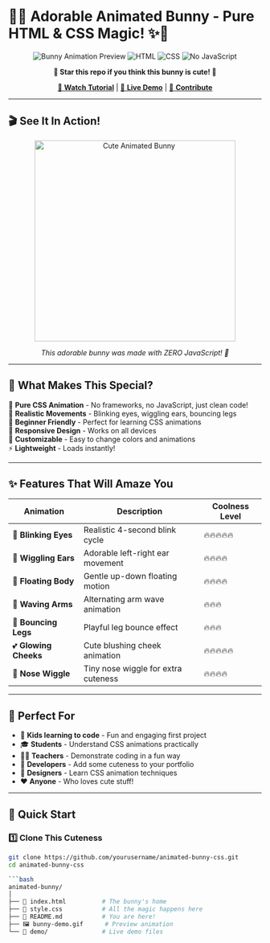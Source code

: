 # 🐰✨ Adorable Animated Bunny - Pure HTML & CSS Magic! ✨🐰

<div align="center">

![Bunny Animation Preview](https://img.shields.io/badge/CSS-Animation-pink?style=for-the-badge&logo=css3&logoColor=white)
![HTML](https://img.shields.io/badge/HTML5-E34F26?style=for-the-badge&logo=html5&logoColor=white)
![CSS](https://img.shields.io/badge/CSS3-1572B6?style=for-the-badge&logo=css3&logoColor=white)
![No JavaScript](https://img.shields.io/badge/No%20JavaScript-Needed-green?style=for-the-badge)

**🌟 Star this repo if you think this bunny is cute! 🌟**

[🔴 **Watch Tutorial**](https://youtube.com/@search4code) | [📱 **Live Demo**](#) | [💖 **Contribute**](#contributing)

</div>

---

## 🎬 **See It In Action!**

<!-- Add your bunny GIF/video here -->
<div align="center">
  <img src="bunny-demo.gif" alt="Cute Animated Bunny" width="400"/>
  
  *This adorable bunny was made with ZERO JavaScript! 🤯*
</div>

---

## 🚀 **What Makes This Special?**

🎯 **Pure CSS Animation** - No frameworks, no JavaScript, just clean code!  
🐰 **Realistic Movements** - Blinking eyes, wiggling ears, bouncing legs  
💖 **Beginner Friendly** - Perfect for learning CSS animations  
📱 **Responsive Design** - Works on all devices  
🎨 **Customizable** - Easy to change colors and animations  
⚡ **Lightweight** - Loads instantly!  

---

## ✨ **Features That Will Amaze You**

| Animation | Description | Coolness Level |
|-----------|-------------|----------------|
| 👀 **Blinking Eyes** | Realistic 4-second blink cycle | 🔥🔥🔥🔥🔥 |
| 🐰 **Wiggling Ears** | Adorable left-right ear movement | 🔥🔥🔥🔥 |
| 🌊 **Floating Body** | Gentle up-down floating motion | 🔥🔥🔥🔥 |
| 👋 **Waving Arms** | Alternating arm wave animation | 🔥🔥🔥 |
| 🦘 **Bouncing Legs** | Playful leg bounce effect | 🔥🔥🔥 |
| 💕 **Glowing Cheeks** | Cute blushing cheek animation | 🔥🔥🔥🔥🔥 |
| 👃 **Nose Wiggle** | Tiny nose wiggle for extra cuteness | 🔥🔥🔥🔥 |

---

## 🎯 **Perfect For**

- 👶 **Kids learning to code** - Fun and engaging first project
- 🎓 **Students** - Understand CSS animations practically  
- 👨‍🏫 **Teachers** - Demonstrate coding in a fun way
- 💼 **Developers** - Add some cuteness to your portfolio
- 🎨 **Designers** - Learn CSS animation techniques
- ❤️ **Anyone** - Who loves cute stuff!

---

## 🚀 **Quick Start**

### 1️⃣ Clone This Cuteness
```bash
git clone https://github.com/yourusername/animated-bunny-css.git
cd animated-bunny-css

```bash
animated-bunny/
│
├── 📄 index.html          # The bunny's home
├── 🎨 style.css           # All the magic happens here
├── 📖 README.md           # You are here!
├── 🖼️ bunny-demo.gif      # Preview animation
└── 📱 demo/               # Live demo files
